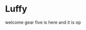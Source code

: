 # Luffy
welcome
gear five is here and it is op 
 
 
 
  
    
            
           
                 
                   
             
            
    
  
